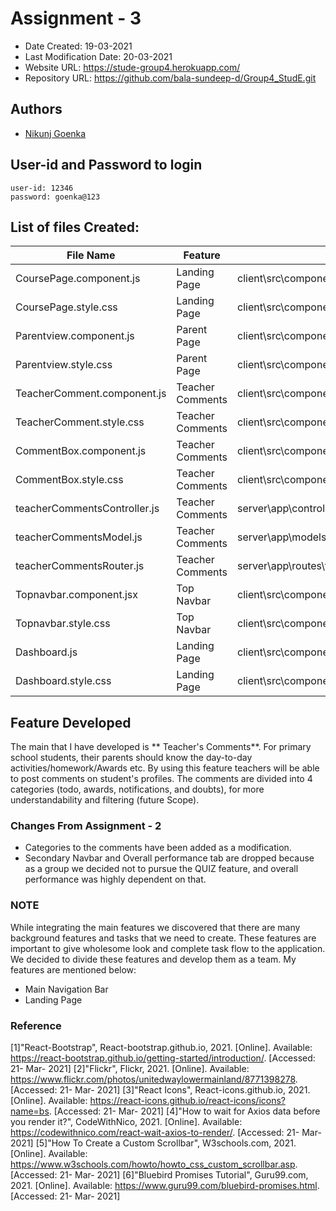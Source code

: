 # Assignment - 3

* Date Created: 19-03-2021
* Last Modification Date: 20-03-2021
* Website URL: https://stude-group4.herokuapp.com/
* Repository URL: https://github.com/bala-sundeep-d/Group4_StudE.git

## Authors
* [Nikunj Goenka](Nikunj.Goenka@dal.ca)

## User-id and Password to login
````
user-id: 12346
password: goenka@123
````

## List of files Created: </Title>
File Name  | Feature  |  File Path
------------- | ----------------------- | ------------- 
CoursePage.component.js | Landing Page  | client\src\components\coursePage\CoursePage.component.js 
CoursePage.style.css | Landing Page | client\src\components\coursePage\CoursePage.style.css 
Parentview.component.js | Parent Page | client\src\components\parentView\Parentview.component.js 
Parentview.style.css | Parent Page | client\src\components\parentView\Parentview.style.css 
TeacherComment.component.js | Teacher Comments | client\src\components\parentView\teacherComment\TeacherComment.component.js 
TeacherComment.style.css | Teacher Comments | client\src\components\parentView\teacherComment\TeacherComment.style.css
CommentBox.component.js | Teacher Comments | client\src\components\parentView\teacherComment\commentBox\CommentBox.component.js
CommentBox.style.css | Teacher Comments | client\src\components\parentView\teacherComment\commentBox\CommentBox.style.css
teacherCommentsController.js| Teacher Comments |server\app\controllers\teacherCommentsController.js
teacherCommentsModel.js| Teacher Comments |server\app\models\teacherCommentsModel.js
teacherCommentsRouter.js| Teacher Comments |server\app\routes\teacherCommentsRouter.js
Topnavbar.component.jsx| Top Navbar | client\src\components\topNavbar\Topnavbar.component.jsx
Topnavbar.style.css| Top Navbar | client\src\components\topNavbar\Topnavbar.style.css
Dashboard.js | Landing Page | client\src\components\dashboard\Dashboard.js
Dashboard.style.css | Landing Page | client\src\components\dashboard\Dashboard.style.css

## Feature Developed ##
The main that I have developed is ** Teacher's Comments**. For primary school students, their parents should know the day-to-day activities/homework/Awards etc. By using this feature teachers will be able to post comments on student's profiles. The comments are divided into 4 categories (todo, awards, notifications, and doubts), for more understandability and filtering (future Scope).

### Changes From Assignment - 2 ###
* Categories to the comments have been added as a modification.
* Secondary Navbar and Overall performance tab are dropped because as a group we decided not to pursue the QUIZ feature, and overall performance was highly dependent on that.


### NOTE ###
While integrating the main features we discovered that there are many background features and tasks that we need to create. These features are important to give wholesome look and complete task flow to the application. 
We decided to divide these features and develop them as a team. My features are mentioned below:
* Main Navigation Bar
* Landing Page


### Reference  ###
[1]"React-Bootstrap", React-bootstrap.github.io, 2021. [Online]. Available: https://react-bootstrap.github.io/getting-started/introduction/. [Accessed: 21- Mar- 2021]
[2]"Flickr", Flickr, 2021. [Online]. Available: https://www.flickr.com/photos/unitedwaylowermainland/8771398278. [Accessed: 21- Mar- 2021]
[3]"React Icons", React-icons.github.io, 2021. [Online]. Available: https://react-icons.github.io/react-icons/icons?name=bs. [Accessed: 21- Mar- 2021]
[4]"How to wait for Axios data before you render it?", CodeWithNico, 2021. [Online]. Available: https://codewithnico.com/react-wait-axios-to-render/. [Accessed: 21- Mar- 2021]
[5]"How To Create a Custom Scrollbar", W3schools.com, 2021. [Online]. Available: https://www.w3schools.com/howto/howto_css_custom_scrollbar.asp. [Accessed: 21- Mar- 2021]
[6]"Bluebird Promises Tutorial", Guru99.com, 2021. [Online]. Available: https://www.guru99.com/bluebird-promises.html. [Accessed: 21- Mar- 2021]


